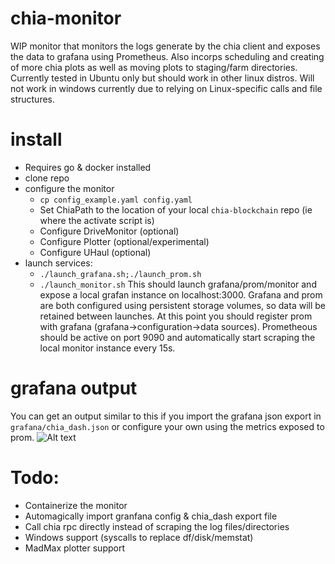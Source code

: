 # chia-monitor
WIP monitor that monitors the logs generate by the chia client and exposes the data to grafana using Prometheus. Also incorps scheduling and creating of more chia plots as well as moving plots to staging/farm directories. Currently tested in Ubuntu only but should work in other linux distros. Will not work in windows currently due to relying on Linux-specific calls and file structures. 

# install
- Requires go & docker installed
- clone repo
- configure the monitor
  - `cp config_example.yaml config.yaml`
  - Set ChiaPath to the location of your local `chia-blockchain` repo (ie where the activate script is)
  - Configure DriveMonitor (optional)
  - Configure Plotter (optional/experimental)
  - Configure UHaul (optional)
- launch services:
  - `./launch_grafana.sh;./launch_prom.sh`
  - `./launch_monitor.sh`
This should launch grafana/prom/monitor and expose a local grafan instance on localhost:3000. Grafana and prom are both configured using persistent storage volumes, so data will be retained between launches. At this point you should register prom with grafana (grafana->configuration->data sources). Prometheous should be active on port 9090 and automatically start scraping the local monitor instance every 15s. 


# grafana output
You can get an output similar to this if you import the grafana json export in `grafana/chia_dash.json` or configure your own using the metrics exposed to prom. 
![Alt text](https://i.imgur.com/HkBFB6W.png "Grafana")


# Todo:
- Containerize the monitor
- Automagically import granfana config & chia_dash export file
- Call chia rpc directly instead of scraping the log files/directories
- Windows support (syscalls to replace df/disk/memstat)
- MadMax plotter support
